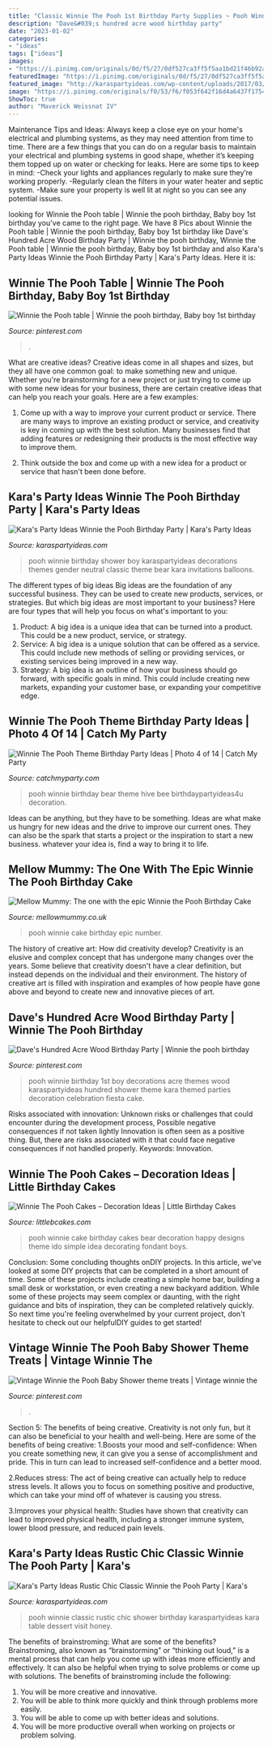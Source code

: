 ```yaml
---
title: "Classic Winnie The Pooh 1st Birthday Party Supplies ~ Pooh Winnie Cake Birthday Epic Number"
description: "Dave&#039;s hundred acre wood birthday party"
date: "2023-01-02"
categories:
- "ideas"
tags: ["ideas"]
images:
- "https://i.pinimg.com/originals/0d/f5/27/0df527ca3ff5f5aa1bd21f46b92aca67.jpg"
featuredImage: "https://i.pinimg.com/originals/0d/f5/27/0df527ca3ff5f5aa1bd21f46b92aca67.jpg"
featured_image: "http://karaspartyideas.com/wp-content/uploads/2017/03/Winnie-the-Pooh-Birthday-Party-via-Karas-Party-Ideas-KarasPartyIdeas.com7_.jpg"
image: "https://i.pinimg.com/originals/f0/53/f6/f053f642f16d4a6437f17547feffb338.jpg"
ShowToc: true
author: "Maverick Weissnat IV"
---
```



Maintenance Tips and Ideas: Always keep a close eye on your home's electrical and plumbing systems, as they may need attention from time to time.
There are a few things that you can do on a regular basis to maintain your electrical and plumbing systems in good shape, whether it’s keeping them topped up on water or checking for leaks. Here are some tips to keep in mind:
-Check your lights and appliances regularly to make sure they’re working properly.
-Regularly clean the filters in your water heater and septic system.
-Make sure your property is well lit at night so you can see any potential issues.

	

		
looking for Winnie the Pooh table | Winnie the pooh birthday, Baby boy 1st birthday you've came to the right page. We have 8 Pics about Winnie the Pooh table | Winnie the pooh birthday, Baby boy 1st birthday like Dave&#039;s Hundred Acre Wood Birthday Party | Winnie the pooh birthday, Winnie the Pooh table | Winnie the pooh birthday, Baby boy 1st birthday and also Kara&#039;s Party Ideas Winnie the Pooh Birthday Party | Kara&#039;s Party Ideas. Here it is:
		
    
## Winnie The Pooh Table | Winnie The Pooh Birthday, Baby Boy 1st Birthday

<img loading=lazy src="https://i.pinimg.com/736x/8e/3d/c4/8e3dc48d591e0814fba0742fb248e86e.jpg" onerror="this.onerror=null;this.src='https://tse2.mm.bing.net/th?id=OIP.lbE9iZzJYdFxA4jpUBiIUgHaLH&amp;pid=15.1';" alt="Winnie the Pooh table | Winnie the pooh birthday, Baby boy 1st birthday">

_Source: pinterest.com_

>. 

	

What are creative ideas?
Creative ideas come in all shapes and sizes, but they all have one common goal: to make something new and unique. Whether you're brainstorming for a new project or just trying to come up with some new ideas for your business, there are certain creative ideas that can help you reach your goals. Here are a few examples: 
1. Come up with a way to improve your current product or service. There are many ways to improve an existing product or service, and creativity is key in coming up with the best solution. Many businesses find that adding features or redesigning their products is the most effective way to improve them. 

2. Think outside the box and come up with a new idea for a product or service that hasn't been done before.

    
## Kara&#039;s Party Ideas Winnie The Pooh Birthday Party | Kara&#039;s Party Ideas

<img loading=lazy src="http://karaspartyideas.com/wp-content/uploads/2017/03/Winnie-the-Pooh-Birthday-Party-via-Karas-Party-Ideas-KarasPartyIdeas.com7_.jpg" onerror="this.onerror=null;this.src='https://tse3.mm.bing.net/th?id=OIP.aKn2sk-UQLNQIWNRRtvdFQHaKY&amp;pid=15.1';" alt="Kara&#039;s Party Ideas Winnie the Pooh Birthday Party | Kara&#039;s Party Ideas">

_Source: karaspartyideas.com_

>pooh winnie birthday shower boy karaspartyideas decorations themes gender neutral classic theme bear kara invitations balloons. 

	

The different types of big ideas
Big ideas are the foundation of any successful business. They can be used to create new products, services, or strategies. But which big ideas are most important to your business? Here are four types that will help you focus on what's important to you: 
1. Product: A big idea is a unique idea that can be turned into a product. This could be a new product, service, or strategy. 
2. Service: A big idea is a unique solution that can be offered as a service. This could include new methods of selling or providing services, or existing services being improved in a new way. 
3. Strategy: A big idea is an outline of how your business should go forward, with specific goals in mind. This could include creating new markets, expanding your customer base, or expanding your competitive edge.

    
## Winnie The Pooh Theme Birthday Party Ideas | Photo 4 Of 14 | Catch My Party

<img loading=lazy src="https://photos-cdn.catchmyparty.com/PL/photos/0231/5569/005.jpg" onerror="this.onerror=null;this.src='https://tse4.mm.bing.net/th?id=OIP.n_TfIgQI-ye4IddLZvT46gHaLG&amp;pid=15.1';" alt="Winnie The Pooh Theme Birthday Party Ideas | Photo 4 of 14 | Catch My Party">

_Source: catchmyparty.com_

>pooh winnie birthday bear theme hive bee birthdaypartyideas4u decoration. 

	

Ideas can be anything, but they have to be something. Ideas are what make us hungry for new ideas and the drive to improve our current ones. They can also be the spark that starts a project or the inspiration to start a new business. whatever your idea is, find a way to bring it to life.

    
## Mellow Mummy: The One With The Epic Winnie The Pooh Birthday Cake

<img loading=lazy src="http://2.bp.blogspot.com/-widxjNCZihs/T-BkSXEcYyI/AAAAAAAAFmg/aMM2Tlkx9xs/s1600/IMG_6205.JPG" onerror="this.onerror=null;this.src='https://tse1.mm.bing.net/th?id=OIP.LPsPzYiorC1vbPXealqVRwHaE8&amp;pid=15.1';" alt="Mellow Mummy: The one with the epic Winnie the Pooh Birthday Cake">

_Source: mellowmummy.co.uk_

>pooh winnie cake birthday epic number. 

	

The history of creative art: How did creativity develop?
Creativity is an elusive and complex concept that has undergone many changes over the years. Some believe that creativity doesn't have a clear definition, but instead depends on the individual and their environment. The history of creative art is filled with inspiration and examples of how people have gone above and beyond to create new and innovative pieces of art.

    
## Dave&#039;s Hundred Acre Wood Birthday Party | Winnie The Pooh Birthday

<img loading=lazy src="https://i.pinimg.com/originals/0d/f5/27/0df527ca3ff5f5aa1bd21f46b92aca67.jpg" onerror="this.onerror=null;this.src='https://tse2.mm.bing.net/th?id=OIP.JqhcCmfuokhd4_Soxrc_MAHaLH&amp;pid=15.1';" alt="Dave&#039;s Hundred Acre Wood Birthday Party | Winnie the pooh birthday">

_Source: pinterest.com_

>pooh winnie birthday 1st boy decorations acre themes wood karaspartyideas hundred shower theme kara themed parties decoration celebration fiesta cake. 

	

Risks associated with innovation: Unknown risks or challenges that could encounter during the development process, Possible negative consequences if not taken lightly
Innovation is often seen as a positive thing. But, there are risks associated with it that could face negative consequences if not handled properly. Keywords: Innovation.

    
## Winnie The Pooh Cakes – Decoration Ideas | Little Birthday Cakes

<img loading=lazy src="http://www.littlebcakes.com/wp-content/uploads/2013/08/Winnie-The-Pooh-Cakes.jpg" onerror="this.onerror=null;this.src='https://tse2.mm.bing.net/th?id=OIP.M9Xw50CwwC7_SmeOqwsv9AHaJ4&amp;pid=15.1';" alt="Winnie The Pooh Cakes – Decoration Ideas | Little Birthday Cakes">

_Source: littlebcakes.com_

>pooh winnie cake birthday cakes bear decoration happy designs theme ido simple idea decorating fondant boys. 

	

Conclusion: Some concluding thoughts onDIY projects.
In this article, we've looked at some DIY projects that can be completed in a short amount of time. Some of these projects include creating a simple home bar, building a small desk or workstation, or even creating a new backyard addition. While some of these projects may seem complex or daunting, with the right guidance and bits of inspiration, they can be completed relatively quickly. So next time you're feeling overwhelmed by your current project, don't hesitate to check out our helpfulDIY guides to get started!

    
## Vintage Winnie The Pooh Baby Shower Theme Treats | Vintage Winnie The

<img loading=lazy src="https://i.pinimg.com/originals/f0/53/f6/f053f642f16d4a6437f17547feffb338.jpg" onerror="this.onerror=null;this.src='https://tse2.mm.bing.net/th?id=OIP.GeOHNqCfTmtEYpkefpOlVAHaFj&amp;pid=15.1';" alt="Vintage Winnie the Pooh Baby Shower theme treats | Vintage winnie the">

_Source: pinterest.com_

>. 

	

Section 5: The benefits of being creative.
Creativity is not only fun, but it can also be beneficial to your health and well-being. Here are some of the benefits of being creative:
1.Boosts your mood and self-confidence: When you create something new, it can give you a sense of accomplishment and pride. This in turn can lead to increased self-confidence and a better mood.

2.Reduces stress: The act of being creative can actually help to reduce stress levels. It allows you to focus on something positive and productive, which can take your mind off of whatever is causing you stress.

3.Improves your physical health: Studies have shown that creativity can lead to improved physical health, including a stronger immune system, lower blood pressure, and reduced pain levels.


    
## Kara&#039;s Party Ideas Rustic Chic Classic Winnie The Pooh Party | Kara&#039;s

<img loading=lazy src="https://karaspartyideas.com/wp-content/uploads/2019/03/Rustic-Chic-Classic-Winnie-the-Pooh-Party-via-Karas-Party-Ideas-KarasPartyIdeas.com5_.jpg" onerror="this.onerror=null;this.src='https://tse2.mm.bing.net/th?id=OIP.FExEGliVGi-1PPL1p3fXmwHaLH&amp;pid=15.1';" alt="Kara&#039;s Party Ideas Rustic Chic Classic Winnie the Pooh Party | Kara&#039;s">

_Source: karaspartyideas.com_

>pooh winnie classic rustic chic shower birthday karaspartyideas kara table dessert visit honey. 

	

The benefits of brainstroming: What are some of the benefits?
Brainstroming, also known as “brainstorming” or “thinking out loud,” is a mental process that can help you come up with ideas more efficiently and effectively. It can also be helpful when trying to solve problems or come up with solutions. The benefits of brainstroming include the following: 
1. You will be more creative and innovative.
2. You will be able to think more quickly and think through problems more easily.
3. You will be able to come up with better ideas and solutions.
4. You will be more productive overall when working on projects or problem solving.

